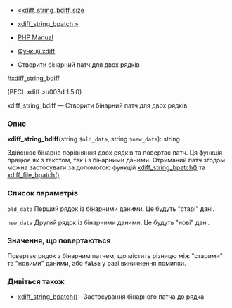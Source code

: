- [«xdiff_string_bdiff_size](function.xdiff-string-bdiff-size.md)
- [xdiff_string_bpatch »](function.xdiff-string-bpatch.md)

- [PHP Manual](index.md)
- [Функції xdiff](ref.xdiff.md)
- Створити бінарний патч для двох рядків

#xdiff_string_bdiff

(PECL xdiff \>u003d 1.5.0)

xdiff_string_bdiff — Створити бінарний патч для двох рядків

### Опис

**xdiff_string_bdiff**(string `$old_data`, string `$new_data`): string

Здійснює бінарне порівняння двох рядків та повертає патч. Ця функція
працює як з текстом, так і з бінарними даними. Отриманий патч
згодом можна застосувати за допомогою функцій
[xdiff_string_bpatch()](function.xdiff-string-bpatch.md) та
[xdiff_file_bpatch()](function.xdiff-file-bpatch.md).

### Список параметрів

`old_data`
Перший рядок із бінарними даними. Це будуть "старі" дані.

`new_data`
Другий рядок із бінарними даними. Це будуть "нові" дані.

### Значення, що повертаються

Повертає рядок з бінарним патчем, що містить різницю між "старими"
та "новими" даними, або **`false`** у разі виникнення помилки.

### Дивіться також

- [xdiff_string_bpatch()](function.xdiff-string-bpatch.md) -
Застосування бінарного патча до рядка
